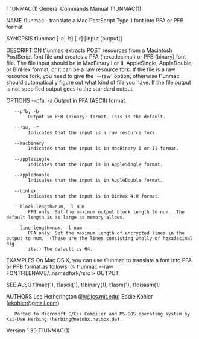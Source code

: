 T1UNMAC(1)                                                    General Commands Manual                                                   T1UNMAC(1)

NAME
       t1unmac - translate a Mac PostScript Type 1 font into PFA or PFB format

SYNOPSIS
       t1unmac [-a|-b] [-r] [input [output]]

DESCRIPTION
       t1unmac  extracts  POST resources from a Macintosh PostScript font file and creates a PFA (hexadecimal) or PFB (binary) font file. The file
       input should be in MacBinary I or II, AppleSingle, AppleDouble, or BinHex format, or it can be a raw resource fork. If the file  is  a  raw
       resource  fork,  you  need to give the `--raw' option; otherwise t1unmac should automatically figure out what kind of file you have. If the
       file output is not specified output goes to the standard output.

OPTIONS
       --pfa, -a
            Output in PFA (ASCII) format.

       --pfb, -b
            Output in PFB (binary) format. This is the default.

       --raw, -r
            Indicates that the input is a raw resource fork.

       --macbinary
            Indicates that the input is in MacBinary I or II format.

       --applesingle
            Indicates that the input is in AppleSingle format.

       --appledouble
            Indicates that the input is in AppleDouble format.

       --binhex
            Indicates that the input is in BinHex 4.0 format.

       --block-length=num, -l num
            PFB only: Set the maximum output block length to num.  The default length is as large as memory allows.

       --line-length=num, -l num
            PFA only: Set the maximum length of encrypted lines in the output to num.  (These are the lines consisting wholly of hexadecimal  dig‐
            its.) The default is 64.

EXAMPLES
       On Mac OS X, you can use t1unmac to translate a font into PFA or PFB format as follows:
       % t1unmac --raw FONTFILENAME/..namedfork/rsrc > OUTPUT

SEE ALSO
       t1mac(1), t1ascii(1), t1binary(1), t1asm(1), t1disasm(1)

AUTHORS
       Lee Hetherington (ilh@lcs.mit.edu)
       Eddie Kohler (ekohler@gmail.com)

       Ported to Microsoft C/C++ Compiler and MS-DOS operating system by Kai-Uwe Herbing (herbing@netmbx.netmbx.de).

Version 1.39                                                                                                                            T1UNMAC(1)
